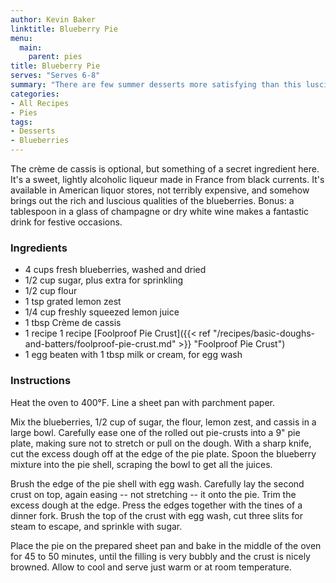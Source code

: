 ```yaml
---
author: Kevin Baker
linktitle: Blueberry Pie
menu:
  main:
    parent: pies
title: Blueberry Pie
serves: "Serves 6-8"
summary: "There are few summer desserts more satisfying than this luscious fruit pie."
categories:
- All Recipes
- Pies
tags:
- Desserts
- Blueberries
---
```

The crème de cassis is optional, but something of a secret ingredient here. It's a sweet, lightly alcoholic liqueur made in France from black currents. It's available in American liquor stores, not terribly expensive, and somehow brings out the rich and luscious qualities of the blueberries. Bonus: a tablespoon in a glass of champagne or dry white wine makes a fantastic drink for festive occasions.

### Ingredients

<div class="ingredient-list">

* 4 cups fresh blueberries, washed and dried 
* 1/2 cup sugar, plus extra for sprinkling  
* 1/2 cup flour  
* 1 tsp grated lemon zest  
* 1/4 cup freshly squeezed lemon juice   
* 1 tbsp Crème de cassis 
* 1 recipe 1 recipe [Foolproof Pie Crust]({{< ref "/recipes/basic-doughs-and-batters/foolproof-pie-crust.md" >}} "Foolproof Pie Crust") 
* 1 egg beaten with 1 tbsp milk or cream, for egg wash

</div>

### Instructions

Heat the oven to 400°F. Line a sheet pan with parchment paper.

Mix the blueberries, 1/2 cup of sugar, the flour, lemon zest, and cassis in a large bowl. Carefully ease one of the rolled out pie-crusts into a 9" pie plate, making sure not to stretch or pull on the dough. With a sharp knife, cut the excess dough off at the edge of the pie plate. Spoon the blueberry mixture into the pie shell, scraping the bowl to get all the juices. 

Brush the edge of the pie shell with egg wash.  Carefully lay the second crust on top, again easing -- not stretching -- it onto the pie. Trim the excess dough at the edge. Press the edges together with the tines of a dinner fork. Brush the top of the crust with egg wash, cut three slits for steam to escape, and sprinkle with sugar.

Place the pie on the prepared sheet pan and bake in the middle of the oven for 45 to 50 minutes, until the filling is very bubbly and the crust is nicely browned. Allow to cool and serve just warm or at room temperature.